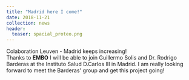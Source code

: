 ```yaml
---
title: "Madrid here I come!"
date: 2018-11-21
collection: news
header:
  teaser: spacial_proteo.png
---
```


Colaboration Leuven - Madrid keeps increasing!
<br>
Thanks to **EMBO** I will be able to join Guillermo Solis and Dr. Rodrigo Barderas at the Instituto Salud D.Carlos III in Madrid.
I am really looking forward to meet the Barderas' group and get this project going!
<br>
<br>
